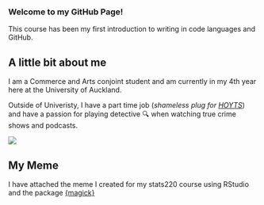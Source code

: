### Welcome to my GitHub Page!

This course has been my first introduction to writing in code languages and GitHub.

## A little bit about me

I am a Commerce and Arts conjoint student and am currently in my 4th year here at the University of Auckland. 

Outside of Univeristy, I have a part time job (*shameless plug for [HOYTS](https://www.hoyts.co.nz)*) and have a passion for playing detective 🔍 when watching true crime shows and podcasts. 

![](https://media4.giphy.com/media/o2CbCvGN6qaUsHYu4F/giphy.gif)


## My Meme

I have attached the meme I created for my stats220 course using RStudio and the package [{magick}](https://cran.r-project.org/web/packages/magick/vignettes/intro.html)

